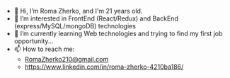 - 👋 Hi, I’m Roma Zherko, and I'm 21 years old.
- 👀 I’m interested in FrontEnd (React/Redux) and BackEnd (express/MySQL/mongoDB) technologies
- 🌱 I’m currently learning Web technologies and trying to find my first job opportunity...
- 📫 How to reach me: 
  - RomaZherko210@gmail.com
  - https://www.linkedin.com/in/roma-zherko-4210ba186/ 
